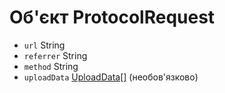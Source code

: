 # Об'єкт ProtocolRequest

* `url` String
* `referrer` String
* `method` String
* `uploadData` [UploadData[]](upload-data.md) (необов'язково)
